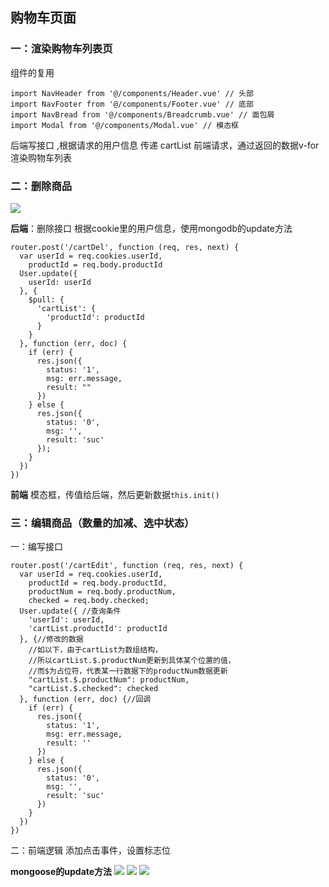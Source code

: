 ## 购物车页面

### 一：渲染购物车列表页

组件的复用
```
import NavHeader from '@/components/Header.vue' // 头部
import NavFooter from '@/components/Footer.vue' // 底部
import NavBread from '@/components/Breadcrumb.vue' // 面包屑
import Modal from '@/components/Modal.vue' // 模态框
```
后端写接口 ,根据请求的用户信息 传递 cartList
前端请求，通过返回的数据v-for渲染购物车列表

### 二：删除商品

![](https://upload-images.jianshu.io/upload_images/9249356-25fc9fb809593cce.png?imageMogr2/auto-orient/strip%7CimageView2/2/w/1240)

**后端**：删除接口
根据cookie里的用户信息，使用mongodb的update方法
```
router.post('/cartDel', function (req, res, next) {
  var userId = req.cookies.userId,
    productId = req.body.productId
  User.update({
    userId: userId
  }, {
    $pull: {
      'cartList': {
        'productId': productId
      }
    }
  }, function (err, doc) {
    if (err) {
      res.json({
        status: '1',
        msg: err.message,
        result: ""
      })
    } else {
      res.json({
        status: '0',
        msg: '',
        result: 'suc'
      });
    }
  })
})

```

**前端**
模态框，传值给后端，然后更新数据`this.init()`

### 三：编辑商品（数量的加减、选中状态）

一：编写接口
```
router.post('/cartEdit', function (req, res, next) {
  var userId = req.cookies.userId,
    productId = req.body.productId,
    productNum = req.body.productNum,
    checked = req.body.checked;
  User.update({ //查询条件
    'userId': userId,
    'cartList.productId': productId
  }, {//修改的数据
    //如以下，由于cartList为数组结构，
    //所以cartList.$.productNum更新到具体某个位置的值，
    //而$为占位符，代表某一行数据下的productNum数据更新
    "cartList.$.productNum": productNum, 
    "cartList.$.checked": checked
  }, function (err, doc) {//回调
    if (err) {
      res.json({
        status: '1',
        msg: err.message,
        result: ''
      })
    } else {
      res.json({
        status: '0',
        msg: '',
        result: 'suc'
      })
    }
  })
})
```
二：前端逻辑
添加点击事件，设置标志位

**mongoose的update方法**
![](https://upload-images.jianshu.io/upload_images/9249356-e44f2637d01a46e4.png?imageMogr2/auto-orient/strip%7CimageView2/2/w/1240)
![](https://upload-images.jianshu.io/upload_images/9249356-9042153d33e3f257.png?imageMogr2/auto-orient/strip%7CimageView2/2/w/1240)
![](https://upload-images.jianshu.io/upload_images/9249356-35adfb605b3a456e.png?imageMogr2/auto-orient/strip%7CimageView2/2/w/1240)
